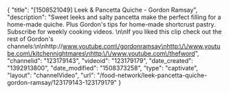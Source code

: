{
    "title": "[1508521049] Leek & Pancetta Quiche - Gordon Ramsay",
    "description": "Sweet leeks and salty pancetta make the perfect filling for a home-made quiche. Plus Gordon's tips for home-made shortcrust pastry. Subscribe for weekly cooking videos. \n\nIf you liked this clip check out the rest of Gordon's channels:\n\nhttp:\/\/www.youtube.com\/gordonramsay\nhttp:\/\/www.youtube.com\/kitchennightmares\nhttp:\/\/www.youtube.com\/thefword",
    "channelid": "123179143",
    "videoid": "123179179",
    "date_created": "1392913800",
    "date_modified": "1508373258",
    "type": "captivate",
    "layout": "channelVideo",
    "url": "\/food-network\/leek-pancetta-quiche-gordon-ramsay\/123179143-123179179"
}